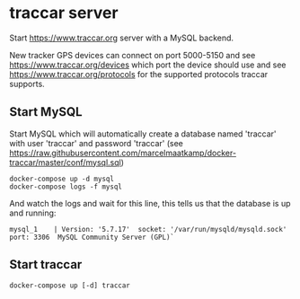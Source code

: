 # traccar server

Start https://www.traccar.org server with a MySQL backend. 

New tracker GPS devices can connect on port 5000-5150 and see https://www.traccar.org/devices which port the device should use and see https://www.traccar.org/protocols for the supported protocols traccar supports. 

## Start MySQL 

Start MySQL which will automatically create a database named 'traccar' with user 'traccar' and password 'traccar' (see https://raw.githubusercontent.com/marcelmaatkamp/docker-traccar/master/conf/mysql.sql)

```
docker-compose up -d mysql
docker-compose logs -f mysql
```

And watch the logs and wait for this line, this tells us that the database is up and running:

```
mysql_1    | Version: '5.7.17'  socket: '/var/run/mysqld/mysqld.sock'  port: 3306  MySQL Community Server (GPL)`
```

## Start traccar

```
docker-compose up [-d] traccar
```
